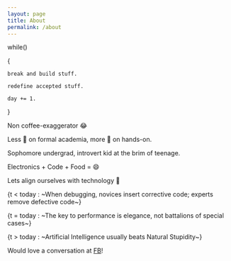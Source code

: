 ```yaml
---
layout: page
title: About
permalink: /about
---
```

while()

{

	break and build stuff.

	redefine accepted stuff.

	day += 1.

}

Non coffee-exaggerator 😂

Less 🔎 on formal academia, more 🔎 on hands-on.

Sophomore undergrad, introvert kid at the brim of teenage.

Electronics + Code + Food = 😄

Lets align ourselves with technology 🏃

{t < today : ~When debugging, novices insert corrective code; experts remove defective code~}

{t = today : ~The key to performance is elegance, not battalions of special cases~}

{t > today : ~Artificial Intelligence usually beats Natural Stupidity~}


Would love a conversation at <a href="https://www.facebook.com/rounakdatta">FB</a>!
